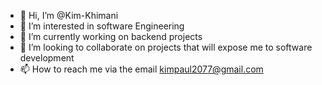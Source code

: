 - 👋 Hi, I’m @Kim-Khimani
- 👀 I’m interested in software Engineering
- 🌱 I’m currently working on backend projects
- 💞️ I’m looking to collaborate on projects that will expose me to software development
- 📫 How to reach me via the email kimpaul2077@gmail.com

<!---
Kim-Khimani/Kim-Khimani is a ✨ special ✨ repository because its `README.md` (this file) appears on your GitHub profile.
You can click the Preview link to take a look at your changes.
--->
